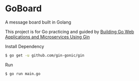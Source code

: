 # GoBoard
A message board built in Golang

This project is for Go practicing and guided by [Building Go Web Applications and Microservices Using Gin](https://semaphoreci.com/community/tutorials/building-go-web-applications-and-microservices-using-gin)

Install Dependency  
```sh
$ go get -u github.com/gin-gonic/gin
```  

Run
```sh
$ go run main.go
```
